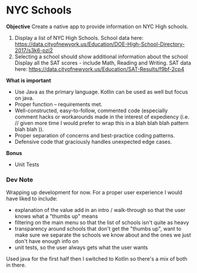 # NYC Schools

**Objective**
Create a native app to provide information on NYC High schools.

1.	Display a list of NYC High Schools. 
    School data here: https://data.cityofnewyork.us/Education/DOE-High-School-Directory-2017/s3k6-pzi2
2.	Selecting a school should show additional information about the school 
    Display all the SAT scores - include Math, Reading and Writing. 
    SAT data here: https://data.cityofnewyork.us/Education/SAT-Results/f9bf-2cp4

**What is important**
- Use Java as the primary language. Kotlin can be used as well but focus on java.
- Proper function – requirements met.
- Well-constructed, easy-to-follow, commented code (especially comment hacks or workarounds made in the interest of expediency (i.e. // given more time I would prefer to wrap this in a blah blah blah pattern blah blah )).
- Proper separation of concerns and best-practice coding patterns.
- Defensive code that graciously handles unexpected edge cases.

**Bonus**
- Unit Tests

### Dev Note
Wrapping up development for now. For a proper user experience I would have liked to include:
- explanation of the value add in an intro / walk-through so that the user knows what a "thumbs up" means
- filtering on the main menu so that the list of schools isn't quite as heavy
- transparency around schools that don't get the "thumbs up", want to make sure we separate the schools
we know about and the ones we just don't have enough info on
- unit tests, so the user always gets what the user wants

Used java for the first half then I switched to Kotlin so there's a mix of both in there.

